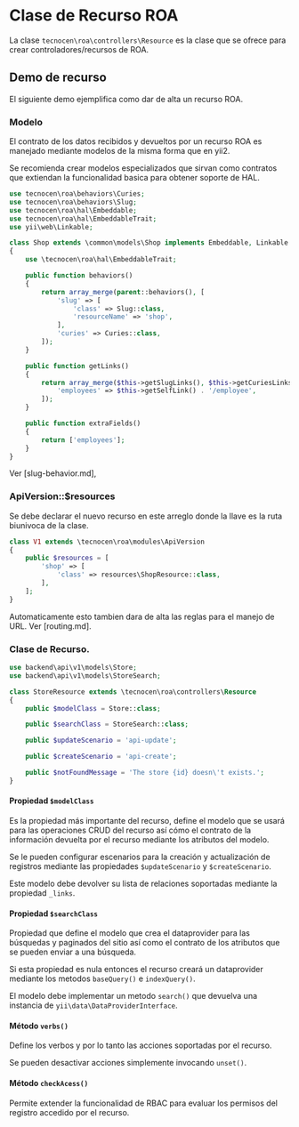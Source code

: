 Clase de Recurso ROA
====================

La clase `tecnocen\roa\controllers\Resource` es la clase que se ofrece
para crear controladores/recursos de ROA.

Demo de recurso
---------------

El siguiente demo ejemplifica como dar de alta un recurso ROA.

### Modelo

El contrato de los datos recibidos y devueltos por un recurso ROA es manejado
mediante modelos de la misma forma que en yii2.

Se recomienda crear modelos especializados que sirvan como contratos que
extiendan la funcionalidad basica para obtener soporte de HAL.

```php
use tecnocen\roa\behaviors\Curies;
use tecnocen\roa\behaviors\Slug;
use tecnocen\roa\hal\Embeddable;
use tecnocen\roa\hal\EmbeddableTrait;
use yii\web\Linkable;

class Shop extends \common\models\Shop implements Embeddable, Linkable
{
    use \tecnocen\roa\hal\EmbeddableTrait;

    public function behaviors()
    {
        return array_merge(parent::behaviors(), [
            'slug' => [
                'class' => Slug::class,
                'resourceName' => 'shop',
            ],
            'curies' => Curies::class,
        ]);
    }

    public function getLinks()
    {
        return array_merge($this->getSlugLinks(), $this->getCuriesLinks(), [
            'employees' => $this->getSelfLink() . '/employee',
        ]);
    }

    public function extraFields()
    {
        return ['employees'];
    }
}
``` 

Ver [slug-behavior.md],

### ApiVersion::$resources

Se debe declarar el nuevo recurso en este arreglo donde la llave es la ruta
biunivoca de la clase.

```php
class V1 extends \tecnocen\roa\modules\ApiVersion
{
    public $resources = [
        'shop' => [
            'class' => resources\ShopResource::class,
        ],
    ];
}
```

Automaticamente esto tambien dara de alta las reglas para el manejo de URL.
Ver [routing.md].

### Clase de Recurso.

```php
use backend\api\v1\models\Store;
use backend\api\v1\models\StoreSearch;

class StoreResource extends \tecnocen\roa\controllers\Resource
{
    public $modelClass = Store::class;

    public $searchClass = StoreSearch::class;

    public $updateScenario = 'api-update';

    public $createScenario = 'api-create';

    public $notFoundMessage = 'The store {id} doesn\'t exists.';
}
```

#### Propiedad `$modelClass`

Es la propiedad más importante del recurso, define el modelo que se usará para
las operaciones CRUD del recurso así cómo el contrato de la información
devuelta por el recurso mediante los atributos del modelo.

Se le pueden configurar escenarios para la creación y actualización de registros
mediante las propiedades `$updateScenario` y `$createScenario`.

Este modelo debe devolver su lista de relaciones soportadas mediante la
propiedad `_links`.

#### Propiedad `$searchClass`

Propiedad que define el modelo que crea el dataprovider para las búsquedas y
paginados del sitio así como el contrato de los atributos que se pueden enviar
a una búsqueda.

Si esta propiedad es nula entonces el recurso creará un dataprovider mediante
los metodos `baseQuery()` e `indexQuery()`.

El modelo debe implementar un metodo `search()` que devuelva una instancia de
`yii\data\DataProviderInterface`.

#### Método `verbs()`

Define los verbos y por lo tanto las acciones soportadas por el recurso.

Se pueden desactivar acciones simplemente invocando `unset()`.

#### Método `checkAcess()`

Permite extender la funcionalidad de RBAC para evaluar los permisos del registro
accedido por el recurso.
